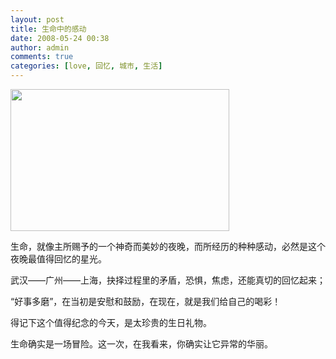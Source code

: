 ```yaml
---
layout: post
title: 生命中的感动
date: 2008-05-24 00:38
author: admin
comments: true
categories: [love, 回忆, 城市, 生活]
---
```

<img src="http://i13.photobucket.com/albums/a274/leoshcn/76fe017e75355753bfe0c29be8f09f0f.jpg" alt="" width="350" height="227" />

生命，就像主所赐予的一个神奇而美妙的夜晚，而所经历的种种感动，必然是这个夜晚最值得回忆的星光。

武汉——广州——上海，抉择过程里的矛盾，恐惧，焦虑，还能真切的回忆起来；

“好事多磨”，在当初是安慰和鼓励，在现在，就是我们给自己的喝彩！

得记下这个值得纪念的今天，是太珍贵的生日礼物。

生命确实是一场冒险。这一次，在我看来，你确实让它异常的华丽。
